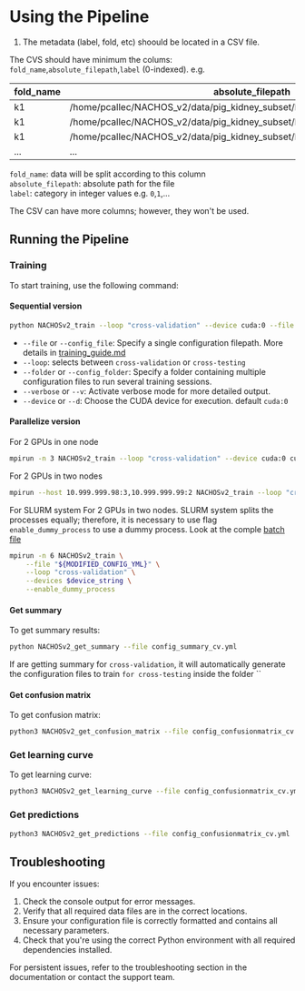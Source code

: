 # Using the Pipeline

1. The metadata (label, fold, etc) shoould be located in a CSV file.

The CVS should have minimum the colums: `fold_name`,`absolute_filepath`,`label` (0-indexed). e.g.

| fold_name | absolute_filepath | label |
|-----------|-------------------|-------|
|k1|/home/pcallec/NACHOS_v2/data/pig_kidney_subset/k1/k1_cortex/100_k1_cortex.jpg|0|
|k1|/home/pcallec/NACHOS_v2/data/pig_kidney_subset/k1/k1_cortex/10_k1_cortex.jpg|0|
|k1|/home/pcallec/NACHOS_v2/data/pig_kidney_subset/k1/k1_cortex/11_k1_cortex.jpg|0|
|...|...|...|

`fold_name`: data will be split according to this column \
`absolute_filepath`: absolute path for the file \
`label`: category in integer values e.g. `0`,`1`,...

The CSV can have more columns; however, they won't be used.

## Running the Pipeline


### Training

To start training, use the following command:

#### Sequential version

```bash
python NACHOSv2_train --loop "cross-validation" --device cuda:0 --file config_training.yml 
```

- `--file` or `--config_file`: Specify a single configuration filepath. More details in [training_guide.md](training_guide.md)
- `--loop`: selects between `cross-validation` or `cross-testing`
- `--folder` or `--config_folder`: Specify a folder containing multiple configuration files to run several training sessions.
- `--verbose` or `--v`: Activate verbose mode for more detailed output.
- `--device` or `--d`: Choose the CUDA device for execution. default `cuda:0` 

#### Parallelize version
For 2 GPUs in one node
```bash
mpirun -n 3 NACHOSv2_train --loop "cross-validation" --device cuda:0 cuda:1 --file config_training.yml 
```

For 2 GPUs in two nodes
```bash
mpirun --host 10.999.999.98:3,10.999.999.99:2 NACHOSv2_train --loop "cross-validation" --device "cuda:0" "cuda:1" --file config_training.yml
```

For SLURM system
For 2 GPUs in two nodes. SLURM system splits the processes equally; therefore, it is necessary to use flag `enable_dummy_process` to use a dummy process. Look at the comple [batch file](../batch/distributed_lscratch_small_oct_test_k4.batch)

```bash
mpirun -n 6 NACHOSv2_train \
    --file "${MODIFIED_CONFIG_YML}" \
    --loop "cross-validation" \
    --devices $device_string \
    --enable_dummy_process
```

#### Get summary

To get summary results:
```bash
python NACHOSv2_get_summary --file config_summary_cv.yml
```
If are getting summary for `cross-validation`, it will automatically generate the configuration files to train `for cross-testing` inside the folder ``

#### Get confusion matrix

To get confusion matrix:
```bash
python3 NACHOSv2_get_confusion_matrix --file config_confusionmatrix_cv.yml
```

### Get learning curve

To get learning curve:
```bash
python3 NACHOSv2_get_learning_curve --file config_confusionmatrix_cv.yml
```

### Get predictions

```bash
python3 NACHOSv2_get_predictions --file config_confusionmatrix_cv.yml
```

## Troubleshooting

If you encounter issues:

1. Check the console output for error messages.
2. Verify that all required data files are in the correct locations.
3. Ensure your configuration file is correctly formatted and contains all necessary parameters.
4. Check that you're using the correct Python environment with all required dependencies installed.

For persistent issues, refer to the troubleshooting section in the documentation or contact the support team.